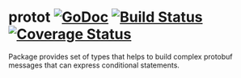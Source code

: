 # protot [![GoDoc](https://godoc.org/github.com/piotrkowalczuk/protot?status.svg)](http://godoc.org/github.com/piotrkowalczuk/protot)&nbsp;[![Build Status](https://travis-ci.org/piotrkowalczuk/protot.svg)](https://travis-ci.org/piotrkowalczuk/protot)&nbsp;[![Coverage Status](https://coveralls.io/repos/github/piotrkowalczuk/protot/badge.svg?branch=master)](https://coveralls.io/github/piotrkowalczuk/protot?branch=master)
Package provides set of types that helps to build complex protobuf messages that can express conditional statements.
